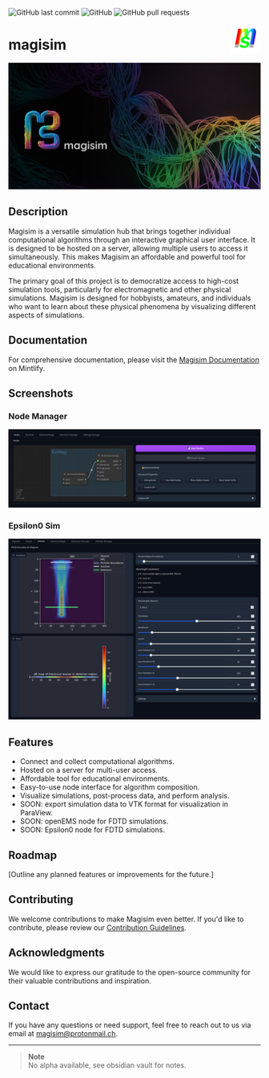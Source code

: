 ![GitHub last commit](https://img.shields.io/github/last-commit/devbrones/magisim)
![GitHub](https://img.shields.io/github/license/devbrones/magisim)
![GitHub pull requests](https://img.shields.io/github/issues-pr/devbrones/magisim)


<p><img align="right" src="./resources/magisim_logo256.png" width=60></p>
<h1>magisim</h1>

![Magisim project banner](resources/banner1.png)

## Description


Magisim is a versatile simulation hub that brings together individual computational algorithms through an interactive graphical user interface. It is designed to be hosted on a server, allowing multiple users to access it simultaneously. This makes Magisim an affordable and powerful tool for educational environments.

The primary goal of this project is to democratize access to high-cost simulation tools, particularly for electromagnetic and other physical simulations. Magisim is designed for hobbyists, amateurs, and individuals who want to learn about these physical phenomena by visualizing different aspects of simulations.

## Documentation

For comprehensive documentation, please visit the [Magisim Documentation](https://magisim.mintlify.app/introduction) on Mintlify.

## Screenshots
### Node Manager
![Screenshot of the built in NodeManager Workflow](resources/nmgr.png)
### Epsilon0 Sim
![Screenshot of MSEMS workspace version 0.9](resources/msems.png)

## Features

- Connect and collect computational algorithms.
- Hosted on a server for multi-user access.
- Affordable tool for educational environments.
- Easy-to-use node interface for algorithm composition.
- Visualize simulations, post-process data, and perform analysis.
- SOON: export simulation data to VTK format for visualization in ParaView.
- SOON: openEMS node for FDTD simulations.
- SOON: Epsilon0 node for FDTD simulations.

## Roadmap

[Outline any planned features or improvements for the future.]

## Contributing

We welcome contributions to make Magisim even better. If you'd like to contribute, please review our [Contribution Guidelines](CONTRIBUTING.md).

## Acknowledgments

We would like to express our gratitude to the open-source community for their valuable contributions and inspiration.

## Contact

If you have any questions or need support, feel free to reach out to us via email at [magisim@protonmail.ch](mailto:magisim@protonmail.ch).




---
> **Note**\
> No alpha available, see obsidian vault for notes.



